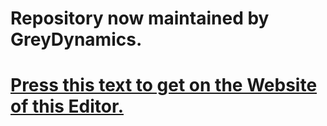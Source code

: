 <h1>Repository now maintained by GreyDynamics.<h1>
<a href="http://greydynamics.github.io/Frostbite3_Editor/">Press this text to get on the Website of this Editor.</a>